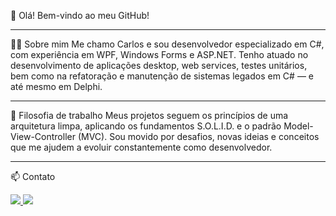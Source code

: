 👋 Olá! Bem-vindo ao meu GitHub!
<hr>
👨‍💻 Sobre mim
Me chamo Carlos e sou desenvolvedor especializado em C#, com experiência em WPF, Windows Forms e ASP.NET.
Tenho atuado no desenvolvimento de aplicações desktop, web services, testes unitários, bem como na refatoração e manutenção de sistemas legados em C# — e até mesmo em Delphi.

<br>
<hr>
🧠 Filosofia de trabalho
Meus projetos seguem os princípios de uma arquitetura limpa, aplicando os fundamentos S.O.L.I.D. e o padrão Model-View-Controller (MVC).
Sou movido por desafios, novas ideias e conceitos que me ajudem a evoluir constantemente como desenvolvedor.

<br>
<hr>

📫 Contato
<div> <a href="mailto:carloseduardomenegassi0@gmail.com" target="_blank"> <img loading="lazy" src="https://img.shields.io/badge/Gmail-D14836?style=for-the-badge&logo=gmail&logoColor=white"> </a> <a href="https://www.linkedin.com/in/carlosemenegassi/" target="_blank"> <img loading="lazy" src="https://img.shields.io/badge/-LinkedIn-%230077B5?style=for-the-badge&logo=linkedin&logoColor=white"> </a> </div>
